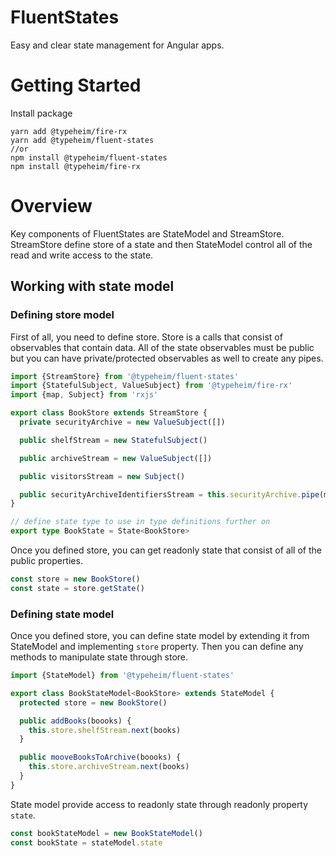 # FluentStates

Easy and clear state management for Angular apps.

# Getting Started

Install package

```shell
yarn add @typeheim/fire-rx
yarn add @typeheim/fluent-states
//or
npm install @typeheim/fluent-states
npm install @typeheim/fire-rx
```

# Overview

Key components of FluentStates are StateModel and StreamStore. StreamStore define store of a state and then StateModel
control all of the read and write access to the state.

## Working with state model

### Defining store model

First of all, you need to define store. Store is a calls that consist of observables that contain data. All of the state
observables must be public but you can have private/protected observables as well to create any pipes.

```typescript
import {StreamStore} from '@typeheim/fluent-states'
import {StatefulSubject, ValueSubject} from '@typeheim/fire-rx'
import {map, Subject} from 'rxjs'

export class BookStore extends StreamStore {
  private securityArchive = new ValueSubject([])

  public shelfStream = new StatefulSubject()

  public archiveStream = new ValueSubject([])

  public visitorsStream = new Subject()

  public securityArchiveIdentifiersStream = this.securityArchive.pipe(map(item => item.id))
}

// define state type to use in type definitions further on
export type BookState = State<BookStore>
```

Once you defined store, you can get readonly state that consist of all of the public properties.

```typescript
const store = new BookStore()
const state = store.getState()
```

### Defining state model

Once you defined store, you can define state model by extending it from StateModel and implementing `store` property.
Then you can define any methods to manipulate state through store.

```typescript
import {StateModel} from '@typeheim/fluent-states'

export class BookStateModel<BookStore> extends StateModel {
  protected store = new BookStore()

  public addBooks(boooks) {
    this.store.shelfStream.next(books)
  }

  public mooveBooksToArchive(boooks) {
    this.store.archiveStream.next(books)
  }
}
```

State model provide access to readonly state through readonly property `state`.

```typescript
const bookStateModel = new BookStateModel()
const bookState = stateModel.state
```
